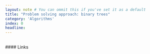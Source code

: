 ```yaml
---
layout: note # You can ommit this if you've set it as a default
title: "Problem solving approach: binary trees"
category: 'Algorithms'
index: 0
headline: 
---
```



<br>
#### Links
